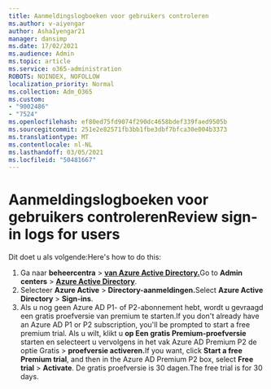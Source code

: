 ```yaml
---
title: Aanmeldingslogboeken voor gebruikers controleren
ms.author: v-aiyengar
author: AshaIyengar21
manager: dansimp
ms.date: 17/02/2021
ms.audience: Admin
ms.topic: article
ms.service: o365-administration
ROBOTS: NOINDEX, NOFOLLOW
localization_priority: Normal
ms.collection: Adm_O365
ms.custom:
- "9002486"
- "7524"
ms.openlocfilehash: ef80ed75fd9074f290dc4658bdef339faed9505b
ms.sourcegitcommit: 251e2e82571fb3bb1fbe3dbf7bfca30e004b3373
ms.translationtype: MT
ms.contentlocale: nl-NL
ms.lasthandoff: 03/05/2021
ms.locfileid: "50481667"
---
```

# <a name="review-sign-in-logs-for-users"></a><span data-ttu-id="ef0f5-102">Aanmeldingslogboeken voor gebruikers controleren</span><span class="sxs-lookup"><span data-stu-id="ef0f5-102">Review sign-in logs for users</span></span>

<span data-ttu-id="ef0f5-103">Dit doet u als volgende:</span><span class="sxs-lookup"><span data-stu-id="ef0f5-103">Here's how to do this:</span></span>

1. <span data-ttu-id="ef0f5-104">Ga naar **beheercentra**  >  **[van Azure Active Directory.](https://go.microsoft.com/fwlink/p/?linkid=2067268)**</span><span class="sxs-lookup"><span data-stu-id="ef0f5-104">Go to **Admin centers** > **[Azure Active Directory](https://go.microsoft.com/fwlink/p/?linkid=2067268)**.</span></span>
1. <span data-ttu-id="ef0f5-105">Selecteer **Azure Active**  >  **Directory-aanmeldingen.**</span><span class="sxs-lookup"><span data-stu-id="ef0f5-105">Select **Azure Active Directory** > **Sign-ins**.</span></span>
1. <span data-ttu-id="ef0f5-106">Als u nog geen Azure AD P1- of P2-abonnement hebt, wordt u gevraagd een gratis proefversie van premium te starten.</span><span class="sxs-lookup"><span data-stu-id="ef0f5-106">If you don't already have an Azure AD P1 or P2 subscription, you'll be prompted to start a free premium trial.</span></span> <span data-ttu-id="ef0f5-107">Als u wilt, klikt u **op Een gratis Premium-proefversie** starten en selecteert u vervolgens in het vak Azure AD Premium P2 de optie Gratis   >  **proefversie activeren.**</span><span class="sxs-lookup"><span data-stu-id="ef0f5-107">If you want, click **Start a free Premium trial**, and then in the Azure AD Premium P2 box, select **Free trial** > **Activate**.</span></span> <span data-ttu-id="ef0f5-108">De gratis proefversie is 30 dagen.</span><span class="sxs-lookup"><span data-stu-id="ef0f5-108">The free trial is for 30 days.</span></span>